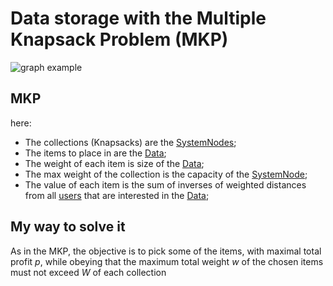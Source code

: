# Data storage with the Multiple Knapsack Problem (MKP)

<img src="http://yuml.me/diagram/scruffy/class/[Representation of the graph{bg:wheat}],[User0{bg:orange}]->[SystemNode0],[SystemNode0]<-->[SystemNode1], [SystemNode0]<-->[SystemNode2], [SystemNode1]<-->[SystemNode3], [SystemNode2]<->[SystemNode3], [SystemNode3]<-[User1{bg:orange}], [User2{bg:orange}]->[SystemNode1]" alt="graph example">

## MKP

here:
 - The collections (Knapsacks) are the [SystemNodes](src/main/java/net/nowtryz/datastorage/entity/SystemNode.java);
 - The items to place in are the [Data](src/main/java/net/nowtryz/datastorage/entity/Data.java);
 - The weight of each item is size of the [Data](src/main/java/net/nowtryz/datastorage/entity/Data.java);
 - The max weight of the collection is the capacity of the
   [SystemNode](src/main/java/net/nowtryz/datastorage/entity/SystemNode.java);
 - The value of each item is the sum of inverses of weighted distances from all
   [users](src/main/java/net/nowtryz/datastorage/entity/User.java) that are interested in the
   [Data](src/main/java/net/nowtryz/datastorage/entity/Data.java);
 
## My way to solve it

As in the MKP, the objective is to pick some of the items, with maximal total profit *p*, while obeying that the maximum
total weight *w* of the chosen items must not exceed *W* of each collection
